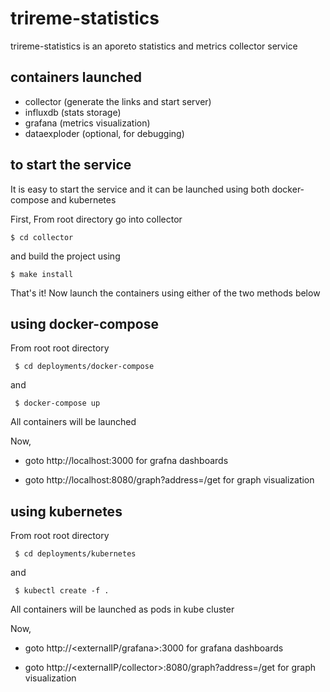 
# trireme-statistics

trireme-statistics is an aporeto statistics and metrics collector service

## containers launched

  - collector (generate the links and start server)
  - influxdb (stats storage)
  - grafana (metrics visualization)
  - dataexploder (optional, for debugging)

## to start the service

It is easy to start the service and it can be launched using both docker-compose and kubernetes

First, From root directory go into collector
  
    $ cd collector

and build the project using

    $ make install
  
That's it! Now launch the containers using either of the two methods below

## using docker-compose

From root root directory

     $ cd deployments/docker-compose
     
and 

     $ docker-compose up
     
All containers will be launched

Now,

 - goto http://localhost:3000 for grafna dashboards

 - goto http://localhost:8080/graph?address=/get for graph visualization
    

## using kubernetes

From root root directory

     $ cd deployments/kubernetes
and 
    
     $ kubectl create -f .

All containers will be launched as pods in kube cluster

Now,

 - goto http://<externalIP/grafana>:3000 for grafana dashboards

 - goto http://<externalIP/collector>:8080/graph?address=/get for graph visualization
 
